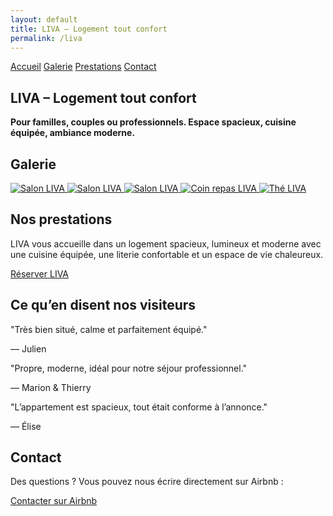 ```yaml
---
layout: default
title: LIVA – Logement tout confort
permalink: /liva
---
```


<div class="bg-gray-100 min-h-screen px-4 text-center">

  <!-- MENU DE NAVIGATION -->
  <nav class="flex justify-center space-x-6 py-6 text-sm font-semibold uppercase tracking-wide">
    <a href="{{ site.baseurl }}/" class="hover:underline">Accueil</a>
    <a href="#galerie" class="hover:underline">Galerie</a>
    <a href="#prestations" class="hover:underline">Prestations</a>
    <a href="#contact" class="hover:underline">Contact</a>
  </nav>

  <!-- SECTION ACCUEIL -->
  <section id="accueil" class="py-6">
    <h1 class="text-4xl font-bold mb-4">LIVA – Logement tout confort</h1>
    <p class="text-lg max-w-xl mx-auto mb-6">
      <strong class="text-black">
        Pour familles, couples ou professionnels. Espace spacieux, cuisine équipée, ambiance moderne.
      </strong>
    </p>
  </section>

  <!-- SECTION GALERIE -->
  <section id="galerie" class="py-8">
    <h2 class="text-2xl font-bold mb-6">Galerie</h2>
    <div class="flex flex-wrap justify-center gap-4">
      <a href="{{ site.baseurl }}/assets/images/salon1.jpg" data-lightbox="liva" data-title="Salon LIVA">
        <img src="{{ site.baseurl }}/assets/images/salon1.jpg" alt="Salon LIVA" class="h-48 rounded shadow" />
      </a> 
      <a href="{{ site.baseurl }}/assets/images/Liva.jpg" data-lightbox="liva" data-title="Salon LIVA">
        <img src="{{ site.baseurl }}/assets/images/Liva.jpg" alt="Salon LIVA" class="h-48 rounded shadow" />
      </a>
      <a href="{{ site.baseurl }}/assets/images/chaise.jpg" data-lightbox="liva" data-title="Salon LIVA">
        <img src="{{ site.baseurl }}/assets/images/chaise.jpg" alt="Salon LIVA" class="h-48 rounded shadow" />
      </a>
      <a href="{{ site.baseurl }}/assets/images/espacerepas.jpg" data-lightbox="liva" data-title="Coin repas LIVA">
        <img src="{{ site.baseurl }}/assets/images/espacerepas.jpg" alt="Coin repas LIVA" class="h-48 rounded shadow" />
      </a>
      <a href="{{ site.baseurl }}/assets/images/the.jpg" data-lightbox="liva" data-title="Table LIVA">
        <img src="{{ site.baseurl }}/assets/images/the.jpg" alt="Thé LIVA" class="h-48 rounded shadow" />
      </a>  
    </div>
  </section>

  <!-- SECTION PRESTATIONS -->
  <section id="prestations" class="py-12">
    <h2 class="text-2xl font-bold mb-6">Nos prestations</h2>
    <p class="max-w-xl mx-auto text-lg mb-6">
      LIVA vous accueille dans un logement spacieux, lumineux et moderne avec une cuisine équipée, une literie confortable et un espace de vie chaleureux.
    </p>
    <a href="https://www.airbnb.fr/rooms/41095534?guests=1&adults=2&s=67&unique_share_id=e0082f3f-afbb-4a7f-8e36-141205d4c373"
       class="bg-white text-black hover:bg-gray-300 font-semibold py-3 px-6 rounded-full transition inline-block">
      Réserver LIVA
    </a>
  </section>

  <!-- AVIS CLIENTS -->
  <section class="py-12">
    <h2 class="text-2xl font-bold mb-6">Ce qu’en disent nos visiteurs</h2>
    <div class="relative w-full max-w-2xl mx-auto overflow-hidden">
      <div id="testimonial-carousel-liva" class="whitespace-nowrap transition-transform duration-700 ease-in-out">
        <div class="inline-block w-full px-4">
          <p class="text-lg italic mb-2">"Très bien situé, calme et parfaitement équipé."</p>
          <p class="text-sm text-gray-600">— Julien</p>
        </div>
        <div class="inline-block w-full px-4">
          <p class="text-lg italic mb-2">"Propre, moderne, idéal pour notre séjour professionnel."</p>
          <p class="text-sm text-gray-600">— Marion & Thierry</p>
        </div>
        <div class="inline-block w-full px-4">
          <p class="text-lg italic mb-2">"L’appartement est spacieux, tout était conforme à l’annonce."</p>
          <p class="text-sm text-gray-600">— Élise</p>
        </div>
      </div>
    </div>
  </section>

  <script>
    let indexLiva = 0;
    const carouselLiva = document.getElementById('testimonial-carousel-liva');
    const slideCountLiva = carouselLiva.children.length;

    setInterval(() => {
      indexLiva = (indexLiva + 1) % slideCountLiva;
      carouselLiva.style.transform = `translateX(-${indexLiva * 100}%)`;
    }, 5000);
  </script>

  <!-- SECTION CONTACT -->
  <section id="contact" class="text-center py-12">
    <h2 class="text-2xl font-bold mb-4">Contact</h2>
    <p class="text-lg mb-4">Des questions ? Vous pouvez nous écrire directement sur Airbnb :</p>
    <a href="https://www.airbnb.fr/rooms/41095534?guests=1&adults=2&s=67&unique_share_id=e0082f3f-afbb-4a7f-8e36-141205d4c373"
       class="bg-black text-white hover:bg-gray-800 font-semibold py-3 px-6 rounded-full transition inline-block">
      Contacter sur Airbnb
    </a>
  </section>

</div>

